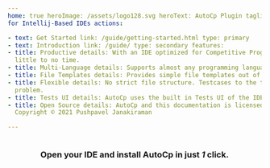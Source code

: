 ```yaml
---
home: true heroImage: /assets/logo128.svg heroText: AutoCp Plugin tagline: Open Source Competitive Programming Plugin
for Intellij-Based IDEs actions:

- text: Get Started link: /guide/getting-started.html type: primary
- text: Introduction link: /guide/ type: secondary features:
- title: Productive details: With an IDE optimized for Competitive Programming, you can start coding your solutions in
  little to no time.
- title: Multi-Language details: Supports almost any programming language, build tool and Intellij-Based IDE.
- title: File Templates details: Provides simple file templates out of the box which can be customized to your liking.
- title: Flexible details: No strict file structure. Testcases to the time constraints are customizable for each
  problem.
- title: Tests UI details: AutoCp uses the built in Tests UI of the IDE to display results.
- title: Open Source details: AutoCp and this documentation is licensed under MIT license. footer: MIT Licensed |
  Copyright © 2021 Pushpavel Janakiraman

---
```


<div style="display:flex;justify-content:center;align-items:center;flex-direction:column;">

### Open your IDE and install AutoCp in just _1_ click.

<InstallButton style="padding-bottom: 32px"></InstallButton>

</div>

